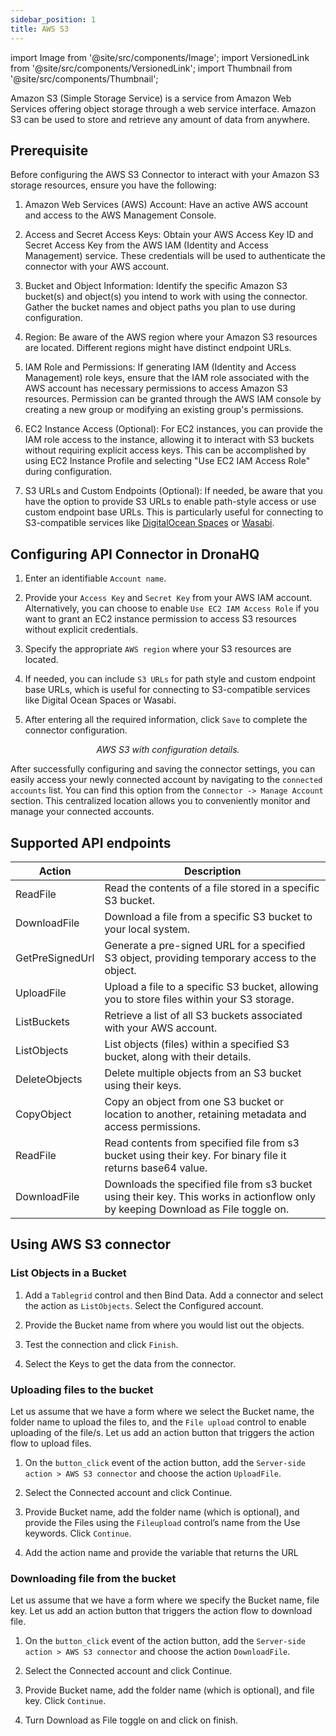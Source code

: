 ```yaml
---
sidebar_position: 1
title: AWS S3
---
```

import Image from '@site/src/components/Image';
import VersionedLink from '@site/src/components/VersionedLink';
import Thumbnail from '@site/src/components/Thumbnail';

Amazon S3 (Simple Storage Service) is a service from Amazon Web Services offering object storage through a web service interface. Amazon S3 can be used to store and retrieve any amount of data from anywhere. 

## Prerequisite

Before configuring the AWS S3 Connector to interact with your Amazon S3 storage resources, ensure you have the following:

1. Amazon Web Services (AWS) Account: Have an active AWS account and access to the AWS Management Console.

2. Access and Secret Access Keys: Obtain your AWS Access Key ID and Secret Access Key from the AWS IAM (Identity and Access Management) service. These credentials will be used to authenticate the connector with your AWS account.

3. Bucket and Object Information: Identify the specific Amazon S3 bucket(s) and object(s) you intend to work with using the connector. Gather the bucket names and object paths you plan to use during configuration.

4. Region: Be aware of the AWS region where your Amazon S3 resources are located. Different regions might have distinct endpoint URLs.

5. IAM Role and Permissions: If generating IAM (Identity and Access Management) role keys, ensure that the IAM role associated with the AWS account has necessary permissions to access Amazon S3 resources. Permission can be granted through the AWS IAM console by creating a new group or modifying an existing group's permissions.

6. EC2 Instance Access (Optional): For EC2 instances, you can provide the IAM role access to the instance, allowing it to interact with S3 buckets without requiring explicit access keys. This can be accomplished by using EC2 Instance Profile and selecting "Use EC2 IAM Access Role" during configuration.

7. S3 URLs and Custom Endpoints (Optional): If needed, be aware that you have the option to provide S3 URLs to enable path-style access or use custom endpoint base URLs. This is particularly useful for connecting to S3-compatible services like [DigitalOcean Spaces](https://www.digitalocean.com/products/spaces) or [Wasabi](https://wasabi.com/s3-compatible-cloud-storage/).

## Configuring API Connector in DronaHQ

1. Enter an identifiable `Account name`.

2. Provide your `Access Key` and `Secret Key` from your AWS IAM account. Alternatively, you can choose to enable `Use EC2 IAM Access Role` if you want to grant an EC2 instance permission to access S3 resources without explicit credentials.

3. Specify the appropriate `AWS region` where your S3 resources are located.

4. If needed, you can include `S3 URLs` for path style and custom endpoint base URLs, which is useful for connecting to S3-compatible services like Digital Ocean Spaces or Wasabi.

5. After entering all the required information, click `Save` to complete the connector configuration.

<figure>
  <Thumbnail src="/img/reference/connectors/awss3/details.png" alt="AWS S3 with configuration details." />
  <figcaption align = "center"><i>AWS S3 with configuration details.</i></figcaption>
</figure>

After successfully configuring and saving the connector settings, you can easily access your newly connected account by navigating to the `connected accounts` list. You can find this option from the `Connector -> Manage Account` section. This centralized location allows you to conveniently monitor and manage your connected accounts.

## Supported API endpoints

| Action            | Description                                                                                           |
|-------------------|-------------------------------------------------------------------------------------------------------|
|ReadFile	  | Read the contents of a file stored in a specific S3 bucket.|
|DownloadFile	 | Download a file from a specific S3 bucket to your local system. |
| GetPreSignedUrl   | Generate a pre-signed URL for a specified S3 object, providing temporary access to the object.     |
| UploadFile        | Upload a file to a specific S3 bucket, allowing you to store files within your S3 storage.          |
| ListBuckets       | Retrieve a list of all S3 buckets associated with your AWS account.                                 |
| ListObjects       | List objects (files) within a specified S3 bucket, along with their details.                        |
| DeleteObjects     | Delete multiple objects from an S3 bucket using their keys.                                         |
| CopyObject        | Copy an object from one S3 bucket or location to another, retaining metadata and access permissions. |
| ReadFile        | Read contents from specified file from s3 bucket using their key. For binary file it returns base64 value. |
| DownloadFile        | Downloads the specified file from s3 bucket using their key. This works in actionflow only by keeping Download as File toggle on. |


## Using AWS S3 connector

### List Objects in a Bucket

1. Add a `Tablegrid` control and then Bind Data. Add a connector and select the action as `ListObjects`. Select the Configured account.

2. Provide the Bucket name from where you would list out the objects. 

<figure>
  <Thumbnail src="/img/reference/connectors/awss3/listobj.jpeg" alt="Listing Objects" />
</figure>

3. Test the connection and click `Finish`.

4. Select the Keys to get the data from the connector.

### Uploading files to the bucket

Let us assume that we have a form where we select the Bucket name, the folder name to upload the files to, and the `File upload` control to enable uploading of the file/s. Let us add an action button that triggers the action flow to upload files.

1. On the `button_click` event of the action button, add the `Server-side action > AWS S3 connector` and choose the action `UploadFile`.

2. Select the Connected account and click Continue.

3. Provide Bucket name, add the folder name (which is optional), and provide the Files using the `Fileupload` control’s name from the Use keywords. Click `Continue`.

<figure>
  <Thumbnail src="/img/reference/connectors/awss3/upload.jpeg" alt="Listing Objects" />
</figure>

4. Add the action name and provide the variable that returns the URL

<figure>
  <Thumbnail src="/img/reference/connectors/awss3/res.jpeg" alt="Listing Objects" />
</figure>

### Downloading file from the bucket

Let us assume that we have a form where we specify the Bucket name, file key. Let us add an action button that triggers the action flow to download file.

1. On the `button_click` event of the action button, add the `Server-side action > AWS S3 connector` and choose the action `DownloadFile`.

2. Select the Connected account and click Continue.

3. Provide Bucket name, add the folder name (which is optional), and file key. Click `Continue`.

<figure>
  <Thumbnail src="/img/reference/connectors/awss3/downloadFileDetails.png" alt="Download File" />
</figure>

4. Turn Download as File toggle on and click on finish.

<figure>
  <Thumbnail src="/img/reference/connectors/awss3/downloadFile.png" alt="Download as a File toggle" />
</figure>
